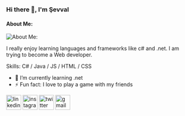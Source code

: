 ### Hi there 👋, I'm Şevval
#### About Me:
![About Me:](https://miro.medium.com/max/1800/1*jB76MLZjiNhGSQQvxm7LSQ.gif)

I really enjoy learning languages and frameworks like c# and .net. I am trying to become a Web developer.


Skills: C# / Java / JS / HTML / CSS

- 🌱 I’m currently learning .net 
- ⚡ Fun fact: I love to play a game with my friends 


[<img src='https://cdn.jsdelivr.net/npm/simple-icons@3.0.1/icons/linkedin.svg' alt='linkedin' height='40'>](https://www.linkedin.com/in/https://www.linkedin.com/in/sevvalkolemen//)  [<img src='https://cdn.jsdelivr.net/npm/simple-icons@3.0.1/icons/instagram.svg' alt='instagram' height='40'>](https://www.instagram.com/https://www.instagram.com/sevval.kolemen//)  [<img src='https://cdn.jsdelivr.net/npm/simple-icons@3.0.1/icons/twitter.svg' alt='twitter' height='40'>](https://twitter.com/https://twitter.com/sevalkolemen)  [<img src='https://cdn.jsdelivr.net/npm/simple-icons@3.0.1/icons/gmail.svg' alt='gmail' height='40'>](seval.kolemen@gmail.com)  

